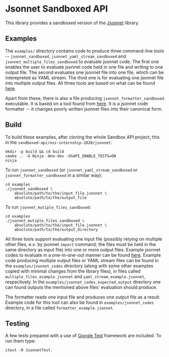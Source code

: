 # Jsonnet Sandboxed API

This library provides a sandboxed version of the
[Jsonnet](https://github.com/google/jsonnet) library.

## Examples

The `examples/` directory contains code to produce three command-line tools --
`jsonnet_sandboxed`, `jsonnet_yaml_stream_sandboxed` and
`jsonnet_multiple_files_sandboxed` to evaluate jsonnet code. The first one
enables the user to evaluate jsonnet code held in one file and writing to one
output file. The second evaluates one jsonnet file into one file, which can be
interepreted as YAML stream. The third one is for evaluating one jsonnet file
into multiple output files. All three tools are based on what can be found
[here](https://github.com/google/jsonnet/blob/master/cmd/jsonnet.cpp).

Apart from these, there is also a file producing `jsonnet_formatter_sandboxed`
executable. It is based on a tool found from
[here](https://github.com/google/jsonnet/blob/master/cmd/jsonnetfmt.cpp). It is
a jsonnet code formatter -- it changes poorly written jsonnet files into their
canonical form.

## Build

To build these examples, after cloning the whole Sandbox API project, this
in the `sandboxed-api/oss-internship-2020/jsonnet`:

```
mkdir -p build && cd build
cmake .. -G Ninja -Wno-dev -DSAPI_ENABLE_TESTS=ON
ninja
```

To run `jsonnet_sandboxed` (or `jsonnet_yaml_stream_sandboxed` or
`jsonnet_formatter_sandboxed` in a similar way):

```
cd examples
./jsonnet_sandboxed \
    absolute/path/to/the/input_file.jsonnet \
    absolute/path/to/the/output_file
```

To run `jsonnet_mutiple_files_sandboxed`:

```
cd examples
./jsonnet_mutiple_files_sandboxed \
    absolute/path/to/the/input_file.jsonnet \
    absolute/path/to/the/output_directory
```

All three tools support evaluating one input file (possibly relying on multiple
other files, e.x. by jsonnet `import` command; the files must be held in the
same directory as input file) into one or more output files. Example jsonnet
codes to evaluate in a one-in-one-out manner can be found
[here](https://github.com/google/jsonnet/tree/master/examples). Example code
producing multiple output files or YAML stream files can be found in the
`examples/jsonnet_codes` directory (along with some other examples copied with
minimal changes from the library files), in files called
`multiple_files_example.jsonnet` and `yaml_stream_example.jsonnet`,
respectively. In the `examples/jsonnet_codes_expected_output` directory one can
found outputs the mentioned above files' evaluation should produce.

The formatter reads one input file and produces one output file as a result.
Example code for this tool can also be found in `examples/jsonnet_codes`
directory, in a file called `formatter_example.jsonnet`.

## Testing

A few tests prepared with a use of
[Google Test](https://github.com/google/googletest) framework are included. To
run them type:

```
ctest -R JsonnetTest.
```
